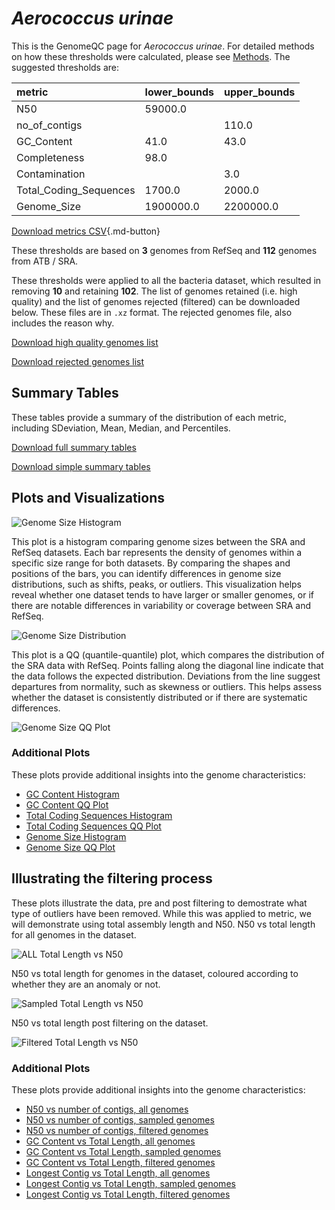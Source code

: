 # *Aerococcus urinae*

This is the GenomeQC page for *Aerococcus urinae*. For detailed methods on how these thresholds were calculated, please see [Methods](../../methods.md).
The suggested thresholds are: 

| metric                 | lower_bounds   | upper_bounds   |
|:-----------------------|:---------------|:---------------|
| N50                    | 59000.0        |                |
| no_of_contigs          |                | 110.0          |
| GC_Content             | 41.0           | 43.0           |
| Completeness           | 98.0           |                |
| Contamination          |                | 3.0            |
| Total_Coding_Sequences | 1700.0         | 2000.0         |
| Genome_Size            | 1900000.0      | 2200000.0      |

[Download metrics CSV](Aerococcus_urinae_metrics.csv){.md-button}


These thresholds are based on **3** genomes from RefSeq and **112** genomes from ATB / SRA.

These thresholds were applied to all the bacteria dataset, which resulted in removing **10** and retaining **102**.
The list of genomes retained (i.e. high quality) and the list of genomes rejected (filtered) can be downloaded below. These files are in `.xz` format. The rejected genomes file, also includes the reason why.

[Download high quality genomes list](Aerococcus_urinae_high_quality_genomes.csv.xz)


[Download rejected genomes list](Aerococcus_urinae_filtered_out_genomes.csv.xz)



## Summary Tables
These tables provide a summary of the distribution of each metric, including SDeviation, Mean, Median, and Percentiles.

[Download full summary tables](summary.csv)

[Download simple summary tables](selected_summary.csv)

## Plots and Visualizations

![Genome Size Histogram](Genome_Size_refseq_histogram_kde.png)

This plot is a histogram comparing genome sizes between the SRA and RefSeq datasets. Each bar represents the density of genomes within a specific size range for both datasets. By comparing the shapes and positions of the bars, you can identify differences in genome size distributions, such as shifts, peaks, or outliers. This visualization helps reveal whether one dataset tends to have larger or smaller genomes, or if there are notable differences in variability or coverage between SRA and RefSeq.

![Genome Size Distribution](Genome_Size_refseq_histogram_kde.png)

This plot is a QQ (quantile-quantile) plot, which compares the distribution of the SRA data with RefSeq. Points falling along the diagonal line indicate that the data follows the expected distribution. Deviations from the line suggest departures from normality, such as skewness or outliers. This helps assess whether the dataset is consistently distributed or if there are systematic differences.

![Genome Size QQ Plot](Genome_Size_refseq_qqplot.png)

### Additional Plots

These plots provide additional insights into the genome characteristics:

- [GC Content Histogram](GC_Content_refseq_histogram_kde.png)
- [GC Content QQ Plot](GC_Content_refseq_qqplot.png)
- [Total Coding Sequences Histogram](Total_Coding_Sequences_refseq_histogram_kde.png)
- [Total Coding Sequences QQ Plot](Total_Coding_Sequences_refseq_qqplot.png)
- [Genome Size Histogram](Genome_Size_refseq_histogram_kde.png)
- [Genome Size QQ Plot](Genome_Size_refseq_qqplot.png)
## Illustrating the filtering process
These plots illustrate the data, pre and post filtering to demostrate what type of outliers have been removed. While this was applied to metric, we will demonstrate using total assembly length and N50.
N50 vs total length for all genomes in the dataset.

![ALL Total Length vs N50](Aerococcus_urinae_all_total_length_N50.png)

N50 vs total length for genomes in the dataset, coloured according to whether they are an anomaly or not.

![Sampled Total Length vs N50](Aerococcus_urinae_sample_total_length_N50.png)

N50 vs total length post filtering on the dataset.

![Filtered Total Length vs N50](Aerococcus_urinae_filt_total_length_N50.png)

### Additional Plots

These plots provide additional insights into the genome characteristics:

- [N50 vs number of contigs, all genomes](Aerococcus_urinae_all_N50_number.png)
- [N50 vs number of contigs, sampled genomes](Aerococcus_urinae_sample_N50_number.png)
- [N50 vs number of contigs, filtered genomes](Aerococcus_urinae_filt_N50_number.png)
- [GC Content vs Total Length, all genomes](Aerococcus_urinae_all_total_length_GC_Content.png)
- [GC Content vs Total Length, sampled genomes](Aerococcus_urinae_sample_total_length_GC_Content.png)
- [GC Content vs Total Length, filtered genomes](Aerococcus_urinae_filt_total_length_GC_Content.png)
- [Longest Contig vs Total Length, all genomes](Aerococcus_urinae_all_total_length_longest.png)
- [Longest Contig vs Total Length, sampled genomes](Aerococcus_urinae_sample_total_length_longest.png)
- [Longest Contig vs Total Length, filtered genomes](Aerococcus_urinae_filt_total_length_longest.png)
